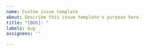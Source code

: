 ```yaml
---
name: Custom issue template
about: Describe this issue template's purpose here.
title: "[BUG]: "
labels: bug
assignees: ''

---
```



